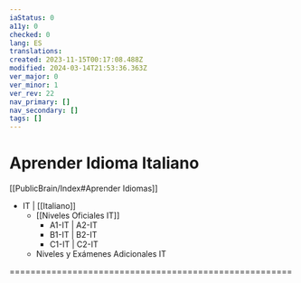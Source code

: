 ```yaml
---
iaStatus: 0
a11y: 0
checked: 0
lang: ES
translations: 
created: 2023-11-15T00:17:08.488Z
modified: 2024-03-14T21:53:36.363Z
ver_major: 0
ver_minor: 1
ver_rev: 22
nav_primary: []
nav_secondary: []
tags: []
---
```

# Aprender Idioma Italiano

[[PublicBrain/Index#Aprender Idiomas]]
  
* IT | [[Italiano]]
	* [[Niveles Oficiales IT]]
		* A1-IT | A2-IT
		* B1-IT | B2-IT
		* C1-IT | C2-IT
	* Niveles y Exámenes Adicionales IT

======================================================